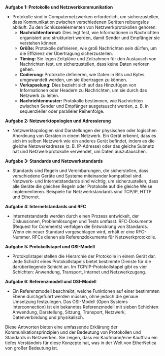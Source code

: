 
**Aufgabe 1: Protokolle und Netzwerkkommunikation**

- Protokolle sind in Computernetzwerken erforderlich, um sicherzustellen, dass Kommunikation zwischen verschiedenen Geräten reibungslos abläuft. Zu den Schlüsselelementen von Netzwerkprotokollen gehören:
    - **Nachrichtenformat:** Dies legt fest, wie Informationen in Nachrichten organisiert und strukturiert werden, damit Sender und Empfänger sie verstehen können.
    - **Größe:** Protokolle definieren, wie groß Nachrichten sein dürfen, um die Effizienz der Übertragung sicherzustellen.
    - **Timing:** Sie legen Zeitpläne und Zeitrahmen für den Austausch von Nachrichten fest, um sicherzustellen, dass keine Daten verloren gehen.
    - **Codierung:** Protokolle definieren, wie Daten in Bits und Bytes umgewandelt werden, um sie übertragen zu können.
    - **Verkapselung:** Dies bezieht sich auf das Hinzufügen von Informationen oder Headern zu Nachrichten, um sie durch das Netzwerk zu leiten.
    - **Nachrichtenmuster:** Protokolle bestimmen, wie Nachrichten zwischen Sender und Empfänger ausgetauscht werden, z. B. in sequenzieller oder paralleler Reihenfolge.

**Aufgabe 2: Netzwerktopologien und Adressierung**

- Netzwerktopologien sind Darstellungen der physischen oder logischen Anordnung von Geräten in einem Netzwerk. Ein Gerät erkennt, dass es sich im selben Netzwerk wie ein anderes Gerät befindet, indem es die gleiche Netzwerkadresse (z. B. IP-Adresse) oder das gleiche Subnetz hat und Netzwerkprotokolle verwendet, um Daten auszutauschen.

**Aufgabe 3: Standards und Netzwerkstandards**

- Standards sind Regeln und Vereinbarungen, die sicherstellen, dass verschiedene Geräte und Systeme miteinander kompatibel sind. Netzwerk- und Internetstandards sind wichtig, um sicherzustellen, dass alle Geräte die gleichen Regeln oder Protokolle auf die gleiche Weise implementieren. Beispiele für Netzwerkstandards sind TCP/IP, HTTP und Ethernet.

**Aufgabe 4: Internetstandards und RFC**

- Internetstandards werden durch einen Prozess entwickelt, der Diskussionen, Problemlösungen und Tests umfasst. RFC-Dokumente (Request for Comments) verfolgen die Entwicklung von Standards. Wenn ein neuer Standard vorgeschlagen wird, erhält er eine RFC-Nummer. RFCs dienen als Referenzdokumente für Netzwerkprotokolle.

**Aufgabe 5: Protokollstapel und OSI-Modell**

- Protokollstapel stellen die Hierarchie der Protokolle in einem Gerät dar. Jede Schicht eines Protokollstapels bietet bestimmte Dienste für die darüberliegende Schicht an. Im TCP/IP-Protokollstapel gibt es vier Schichten: Anwendung, Transport, Internet und Netzwerkzugang.

**Aufgabe 6: Referenzmodell und OSI-Modell**

- Ein Referenzmodell beschreibt, welche Funktionen auf einer bestimmten Ebene durchgeführt werden müssen, ohne jedoch die genaue Umsetzung festzulegen. Das OSI-Modell (Open Systems Interconnection) ist ein bekanntes Referenzmodell mit sieben Schichten: Anwendung, Darstellung, Sitzung, Transport, Netzwerk, Datenverbindung und physikalisch.

Diese Antworten bieten eine umfassende Erklärung der Kommunikationsprinzipien und der Bedeutung von Protokollen und Standards in Netzwerken. Sie zeigen, dass ein Kaufmann/eine Kauffrau ein tiefes Verständnis für diese Konzepte hat, was in der Welt von EtherNetica von großer Bedeutung ist.